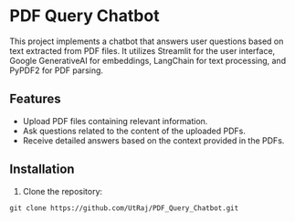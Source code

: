 #  __PDF Query Chatbot__

This project implements a chatbot that answers user questions based on text extracted from PDF files. It utilizes Streamlit for the user interface, Google GenerativeAI for embeddings, LangChain for text processing, and PyPDF2 for PDF parsing.

## **Features**

* Upload PDF files containing relevant information.
* Ask questions related to the content of the uploaded PDFs.
* Receive detailed answers based on the context provided in the PDFs.

## **Installation**

1. Clone the repository:

```
git clone https://github.com/UtRaj/PDF_Query_Chatbot.git
```

